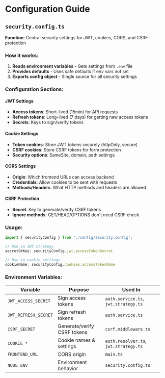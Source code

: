 # Configuration Guide

## `security.config.ts`

**Function**: Central security settings for JWT, cookies, CORS, and CSRF protection

### How it works:
1. **Reads environment variables** - Gets settings from `.env` file
2. **Provides defaults** - Uses safe defaults if env vars not set
3. **Exports config object** - Single source for all security settings

### Configuration Sections:

#### JWT Settings
- **Access tokens**: Short-lived (15min) for API requests
- **Refresh tokens**: Long-lived (7 days) for getting new access tokens
- **Secrets**: Keys to sign/verify tokens

#### Cookie Settings
- **Token cookies**: Store JWT tokens securely (httpOnly, secure)
- **CSRF cookies**: Store CSRF tokens for form protection
- **Security options**: SameSite, domain, path settings

#### CORS Settings
- **Origin**: Which frontend URLs can access backend
- **Credentials**: Allow cookies to be sent with requests
- **Methods/Headers**: What HTTP methods and headers are allowed

#### CSRF Protection
- **Secret**: Key to generate/verify CSRF tokens
- **Ignore methods**: GET/HEAD/OPTIONS don't need CSRF check

### Usage:
```typescript
import { securityConfig } from './config/security.config';

// Use in JWT strategy
secretOrKey: securityConfig.jwt.accessTokenSecret

// Use in cookie settings
cookieName: securityConfig.cookies.accessTokenName
```

### Environment Variables:
| Variable | Purpose | Used In |
|----------|---------|---------|
| `JWT_ACCESS_SECRET` | Sign access tokens | `auth.service.ts`, `jwt.strategy.ts` |
| `JWT_REFRESH_SECRET` | Sign refresh tokens | `auth.service.ts` |
| `CSRF_SECRET` | Generate/verify CSRF tokens | `csrf.middleware.ts` |
| `COOKIE_*` | Cookie names & settings | `auth.resolver.ts`, `jwt.strategy.ts` |
| `FRONTEND_URL` | CORS origin | `main.ts` |
| `NODE_ENV` | Environment behavior | `security.config.ts` |

